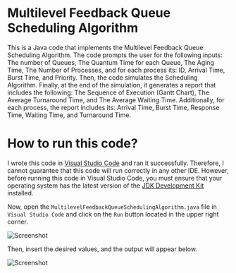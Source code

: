 # Multilevel Feedback Queue Scheduling Algorithm

This is a Java code that implements the Multilevel Feedback Queue Scheduling Algorithm. The code prompts the user for the following inputs: The number of Queues, The Quantum Time for each Queue, The Aging Time, The Number of Processes, and for each process its: ID, Arrival Time, Burst Time, and Priority. Then, the code simulates the Scheduling Algorithm. Finally, at the end of the simulation, it generates a report that includes the following: The Sequence of Execution (Gantt Chart), The Average Turnaround Time, and The Average Waiting Time. Additionally, for each process, the report includes its: Arrival Time, Burst Time, Response Time, Waiting Time, and Turnaround Time.

# How to run this code?

I wrote this code in [Visual Studio Code](https://code.visualstudio.com/download) and ran it successfully. Therefore, I cannot guarantee that this code will run correctly in any other IDE. However, before running this code in Visual Studio Code, you must ensure that your operating system has the latest version of the [JDK Development Kit](https://www.oracle.com/java/technologies/downloads) installed.

Now, open the `MultilevelFeedbackQueueSchedulingAlgorithm.java` file in `Visual Studio Code` and click on the `Run` button located in the upper right corner.

![Screenshot](https://user-images.githubusercontent.com/52858312/236215595-712384c8-a088-4f1a-b532-fe7fe54671a1.png)

Then, insert the desired values, and the output will appear below.

![Screenshot](https://user-images.githubusercontent.com/52858312/236215666-3d934f54-3d29-4173-85a6-71a0ee2491b8.png)

